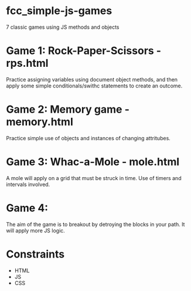 # fcc_simple-js-games
7 classic games using JS methods and objects
# Game 1: Rock-Paper-Scissors - rps.html
Practice assigning variables using document object methods, and then apply some simple conditionals/swithc statements to create an outcome.
# Game 2: Memory game - memory.html
Practice simple use of objects and instances of changing attritubes.
# Game 3: Whac-a-Mole - mole.html
A mole will apply on a grid that must be struck in time. Use of timers and intervals involved.
# Game 4: 
The aim of the game is to breakout by detroying the blocks in your path. It will apply more JS logic.
# Constraints
- HTML
- JS
- CSS